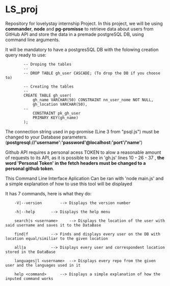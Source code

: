 # LS_proj
Repository for lovelystay internship Project.
In this project, we will be using **commander**, **node** and **pg-promisse** to 
retrieve data about users from GitHub API and store the data in a premade postgreSQL DB, using command line arguments.

It will be mandatory to have a postgresSQL DB with the folowing creation query ready to use:
```
		-- Droping the tables
		--
		-- DROP TABLE gh_user CASCADE; (To drop the DB if you choose to)

		-- Creating the tables
		--
		CREATE TABLE gh_user(
		    gh_name VARCHAR(50) CONSTRAINT nn_user_nome NOT NULL,
		    gh_location VARCHAR(50),
		--    
		    CONSTRAINT pk_gh_user
		    PRIMARY KEY(gh_name)
		);
```
The connection string used in pg-promise (Line 3 from "psql.js") must be changed to your Database parameters. (**postgresql://'username':'password'@localhost:'port'/'name'**)

Github API requires a personal acess TOKEN to alow a reasonable amount of requests to its API, as it is possible to see in 'gh.js' lines 10 - 26 - 37 , **the word 'Personal Token' in the fetch headers must be changed to a personal github token**.


This Command Line Interface Aplication Can be ran with 'node main.js' and a simple explanation of how to use this tool will be displayed

It has 7 commands, here is what they do:

```
	-V|--version 		--> Displays the version number
	
	-h|--help	 	--> Displays the help menu
	
	search|s <username> 	--> Displays the location of the user with said username and saves it to the DataBase
	
	find|f			--> Finds and displays every user on the DB with location equal/similiar to the given location
	
	all|a			--> Displays every user and correspondent location stored in the DataBase
	
	languages|l <username>	--> Displays every repo from the given user and the languages used in it
	
	help <command>		--> Displays a simple explanation of how the inputed command works
```
